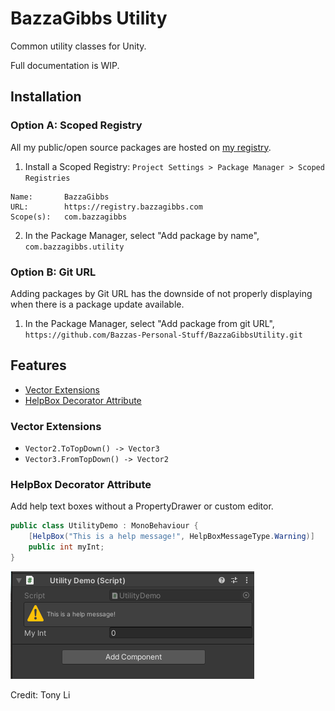 ﻿# BazzaGibbs Utility

Common utility classes for Unity.

Full documentation is WIP.

## Installation

### Option A: Scoped Registry

All my public/open source packages are hosted on [my registry](https://registry.bazzagibbs.com).

1. Install a Scoped Registry: `Project Settings > Package Manager > Scoped Registries`
```
Name:       BazzaGibbs
URL:        https://registry.bazzagibbs.com
Scope(s):   com.bazzagibbs
```
2. In the Package Manager, select "Add package by name", `com.bazzagibbs.utility`

### Option B: Git URL

Adding packages by Git URL has the downside of not properly displaying when there is a package update available.

1. In the Package Manager, select "Add package from git URL", `https://github.com/Bazzas-Personal-Stuff/BazzaGibbsUtility.git`

## Features

- [Vector Extensions](#vector-extensions)
- [HelpBox Decorator Attribute](#helpbox-decorator-attribute)

### Vector Extensions

- `Vector2.ToTopDown() -> Vector3`
- `Vector3.FromTopDown() -> Vector2`

### HelpBox Decorator Attribute

Add help text boxes without a PropertyDrawer or custom editor.

```csharp
public class UtilityDemo : MonoBehaviour {
    [HelpBox("This is a help message!", HelpBoxMessageType.Warning)]
    public int myInt;
}
```
![helpbox.png](Documentation~/images/helpbox.png)

Credit: Tony Li

